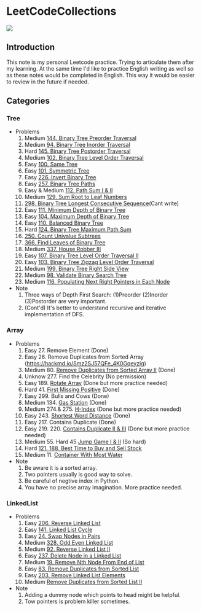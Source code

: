 # LeetCodeCollections

![](https://i.imgur.com/AyFYwud.png)

## Introduction
This note is my personal Leetcode practice. Trying to articulate them after my learning. At the same time I'd like to practice English writing as well so as these notes would be completed in English. This way it would be easier to review in the future if needed. 

## Categories

### Tree
- Problems
    1. Medium [144. Binary Tree Preorder Traversal](https://hackmd.io/zZk01ti-RRWkcDXigm1ayg)
    2. Medium [94. Binary Tree Inorder Traversal](https://hackmd.io/ivApRuhVQEyjMYJhHNutBQ)
    3. Hard [145. Binary Tree Postorder Traversal](https://hackmd.io/rck1NUdnQp2EmJ9sxQ95jg)
    4. Medium [102. Binary Tree Level Order Traversal](https://hackmd.io/0PSEluNbSByMXeedCW2_Jw)
    5. Easy [100. Same Tree](https://hackmd.io/jKv-6ydHQW-j6uxzBYLXKQ)
    6. Easy [101. Symmetric Tree](https://hackmd.io/h0wlxDL6TtCMphddrEFXMQ)
    7. Easy [226. Invert Binary Tree](https://hackmd.io/MOk4wB92Tdy7ERvVzNuL7g)
    8. Easy [257. Binary Tree Paths](https://hackmd.io/3w79PJA4Su6YUnwV8Tva2g)
    9. Easy & Medium [112. Path Sum I & II](https://hackmd.io/X8BMywz0Q3qV2co8Ooy7jw)
    10. Medium [129. Sum Root to Leaf Numbers]()
    11. [298. Binary Tree Longest Consecutive Sequence]()(Cant write)
    12. Easy [111. Minimum Depth of Binary Tree](https://hackmd.io/hP-lAWAISZaoPwt89ZBJug)
    13. Easy [104. Maximum Depth of Binary Tree](https://hackmd.io/0CRV6MFJRaGek8BTvlPLDQ)
    14. Easy [110. Balanced Binary Tree](https://hackmd.io/V1QgcuVURpaaox5fizZ2Gw)
    15. Hard [124. Binary Tree Maximum Path Sum
    ](https://hackmd.io/Ucst_AvCTTmgTSS-5k7DvQ)
    16. [250. Count Univalue Subtrees](https://hackmd.io/zpsx3k4yQ26RrcBjQaGsog)
    17. [366. Find Leaves of Binary Tree]()
    18. Medium [337. House Robber III](https://hackmd.io/soSVP8ANQDeCtfR0YG1DQA)
    19. Easy [107. Binary Tree Level Order Traversal II](https://hackmd.io/JS9gBNR-SKOAW1_BNg1RGg)
    20. Easy [103. Binary Tree Zigzag Level Order Traversal](https://leetcode.com/problems/binary-tree-zigzag-level-order-traversal/)
    21. Medium [199. Binary Tree Right Side View](https://hackmd.io/v59LyFAZSS-fiEipiy0yrA)
    22. Medium [98. Validate Binary Search Tree](https://hackmd.io/oFGEhcbSS2OSunc6adfa1w)
    23. Medium [116. Populating Next Right Pointers in Each Node](https://hackmd.io/rJcvys3sS1W5hq5ojUy7OQ)
- Note
    1. Three ways of Depth First Search: (1)Preorder (2)Inorder (3)Postorder are very important.
    2. (Cont'd) It's better to understand recursive and iterative implementation of DFS.
    
### Array
- Problems
    1. Easy 27. Remove Element (Done)
    2. Easy 26. Remove Duplicates from Sorted Array (https://hackmd.io/Smz2SJ57QFe_4K0Gqeyzig)
    3. Medium 80. [Remove Duplicates from Sorted Array II](https://hackmd.io/ow-3prR1Sc2WNJWJzZ_z5Q) (Done) 
    4. Unknow 277. Find the Celebrity (No permission)
    5. Easy 189. [Rotate Array](https://hackmd.io/yQ0XjBRqQVySVij7RMbM1w) (Done but more practice needed)
    6. Hard 41. [First Missing Positive](https://hackmd.io/rWIvxsXxQxumb187Zyy4zw) (Done)
    7. Easy 299. Bulls and Cows (Done)
    8. Medium 134. [Gas Station](https://hackmd.io/ogUTvf_BQ6uBd0XO7DAYZA) (Done)
    9. Medium 274.& 275. [H-Index](https://hackmd.io/mRIs13zZQRWBnzX7SkvkvA) (Done but more practice needed)
    10. Easy 243. [Shortest Word Distance](https://hackmd.io/0YOnPYVGRiO09c7bP1ECJA) (Done)
    11. Easy 217. Contains Duplicate (Done)
    12. Easy 219. 220. [Contains Duplicate II & III](https://hackmd.io/9Cuqqr16RR6piKthWvdWCg) (Done but more practice needed)
    13. Medium 55. Hard 45 [Jump Game I & II](https://hackmd.io/KAhEVPc6SemUntgRYOBJrw) (So hard)
    14. Hard [121. 188. Best Time to Buy and Sell Stock](https://hackmd.io/huYrV_FbTTqzAtEWM5xnFg)
    15. Medium 11. [Container With Most Water](https://hackmd.io/NkSkdiMOSIu3scMctcaqZQ)
- Note
    1. Be aware it is a sorted array.
    2. Two pointers usually is good way to solve.
    3. Be careful of negtive index in Python.
    4. You have no precise array imagination. More practice needed.

### LinkedList
- Problems
    1. Easy [206. Reverse Linked List](https://hackmd.io/TzUkBaBlSjuXJ2alR0UhEA)
    2. Easy [141. Linked List Cycle](https://hackmd.io/dCY2MdBUS56Rc9DAWebn1g)
    3. Easy [24. Swap Nodes in Pairs](https://hackmd.io/fGUrk1XYSL-LCzehPQyOaw)
    4. Medium [328. Odd Even Linked List](https://hackmd.io/2rqJAKhcSam7fmhvrF7jTw)
    5. Medium [92. Reverse Linked List II](/sIDEXRSCTBOTMuRtf96MLw)
    6. Easy [237. Delete Node in a Linked List](https://hackmd.io/6d28t3ARSi-Xgg7xcF4F4A?both)
    7. Medium [19. Remove Nth Node From End of List](/1q1KxpJNRsCxYoFGYeL96A)
    8. Easy [83. Remove Duplicates from Sorted List](https://hackmd.io/stOGxq_QT3as5DW3fLq26Q)
    9. Easy [203. Remove Linked List Elements](https://hackmd.io/nHVP-6myQF-lAMYWNXmvhw)
    10. Medium [Remove Duplicates from Sorted List II](https://hackmd.io/N4KXJWoDTk2d6lptlAnChw)
- Note
    1. Adding a dummy node which points to head might be helpful.
    2. Tow pointers is problem killer sometimes.
    
